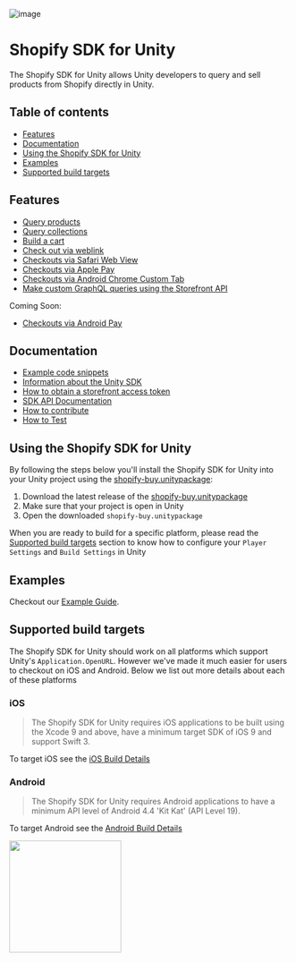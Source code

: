 ![image](https://user-images.githubusercontent.com/12721181/29127322-c0acb984-7cee-11e7-97bd-e55f72af29aa.png) 

# Shopify SDK for Unity

The Shopify SDK for Unity allows Unity developers to query and sell products from Shopify directly in Unity.

## Table of contents

- [Features](#features)
- [Documentation](#documentation)
- [Using the Shopify SDK for Unity](#using-the-shopify-sdk-for-unity)
- [Examples](#examples)
- [Supported build targets](#supported-build-targets)

## Features

- [Query products](EXAMPLES.md#query-products)
- [Query collections](EXAMPLES.md#query-collections)
- [Build a cart](EXAMPLES.md#build-a-cart)
- [Check out via weblink](EXAMPLES.md#checkout-with-a-checkout-link)
- [Checkouts via Safari Web View](EXAMPLES.md#checkout-with-a-web-view)
- [Checkouts via Apple Pay](EXAMPLES.md#checkout-with-native-pay-apple-pay--android-pay)
- [Checkouts via Android Chrome Custom Tab](EXAMPLES.md#checkout-with-a-web-view)
- [Make custom GraphQL queries using the Storefront API](EXAMPLES.md#custom-queries)

Coming Soon:

- [Checkouts via Android Pay](EXAMPLES.md#checkout-with-native-pay-apple-pay--android-pay)

## Documentation

- [Example code snippets](EXAMPLES.md)
- [Information about the Unity SDK](https://help.shopify.com/api/sdks/custom-storefront/unity-buy-sdk)
- [How to obtain a storefront access token](https://help.shopify.com/api/storefront-api/getting-started#obtaining-a-storefront-access-token)
- [SDK API Documentation](https://shopify.github.io/unity-buy-sdk/)
- [How to contribute](CONTRIBUTING.md)
- [How to Test](TESTING.md)

## Using the Shopify SDK for Unity

By following the steps below you'll install the Shopify SDK for Unity into your Unity project using the [shopify-buy.unitypackage](https://github.com/Shopify/unity-buy-sdk/raw/master/shopify-buy.unitypackage):

1. Download the latest release of the [shopify-buy.unitypackage](https://github.com/Shopify/unity-buy-sdk/releases/latest)
2. Make sure that your project is open in Unity
3. Open the downloaded `shopify-buy.unitypackage`

When you are ready to build for a specific platform, please read the [Supported build targets](#supported-build-targets) section to know how to configure your `Player Settings` and `Build Settings` in Unity

## Examples
Checkout our [Example Guide](EXAMPLES.md).

## Supported build targets

The Shopify SDK for Unity should work on all platforms which support Unity's `Application.OpenURL`. However we've made it much easier for users to checkout on iOS and Android. Below we list out more details about each of these platforms

### iOS

> The Shopify SDK for Unity requires iOS applications to be built using the Xcode 9 and above, have a minimum target SDK of iOS 9 and support Swift 3.

To target iOS see the [iOS Build Details](BUILDDETAILS.md#ios)

### Android

> The Shopify SDK for Unity requires Android applications to have a minimum API level of Android 4.4 'Kit Kat' (API Level 19).

To target Android see the [Android Build Details](BUILDDETAILS.md#android)

<img src="https://cdn.shopify.com/shopify-marketing_assets/builds/19.0.0/shopify-full-color-black.svg" width="200" />
